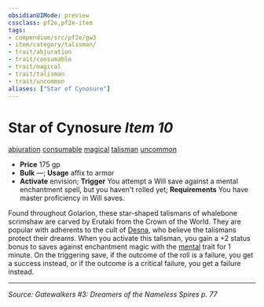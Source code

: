 ```yaml
---
obsidianUIMode: preview
cssclass: pf2e,pf2e-item
tags:
- compendium/src/pf2e/gw3
- item/category/talisman/
- trait/abjuration
- trait/consumable
- trait/magical
- trait/talisman
- trait/uncommon
aliases: ["Star of Cynosure"]
---
```

# Star of Cynosure *Item 10*  
[abjuration](abjuration.md "Abjuration School Trait")  [consumable](consumable.md "Consumable Item Trait")  [magical](magical.md "Magical Item Trait")  [talisman](talisman.md "Talisman Item Trait")  [uncommon](uncommon.md "Uncommon Rarity Trait")  

- **Price** 175 gp
- **Bulk** —; **Usage** affix to armor
- **Activate** envision; **Trigger** You attempt a Will save against a mental enchantment spell, but you haven't rolled yet; **Requirements** You have master proficiency in Will saves.

Found throughout Golarion, these star-shaped talismans of whalebone scrimshaw are carved by Erutaki from the Crown of the World. They are popular with adherents to the cult of [Desna](desna.md), who believe the talismans protect their dreams. When you activate this talisman, you gain a +2 status bonus to saves against enchantment magic with the [mental](mental.md "Mental Effect Trait") trait for 1 minute. On the triggering save, if the outcome of the roll is a failure, you get a success instead, or if the outcome is a critical failure, you get a failure instead.


---
*Source: Gatewalkers #3: Dreamers of the Nameless Spires p. 77*